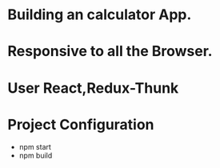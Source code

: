 # Building an calculator App.
# Responsive to all the Browser.
# User React,Redux-Thunk

# Project Configuration
 * npm start
 * npm build
